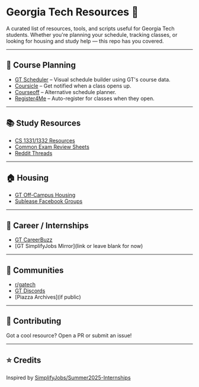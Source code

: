 # Georgia Tech Resources 🐝

A curated list of resources, tools, and scripts useful for Georgia Tech students. Whether you're planning your schedule, tracking classes, or looking for housing and study help — this repo has you covered.

---

## 📅 Course Planning
- [GT Scheduler](https://oscar.gatech.edu/) – Visual schedule builder using GT's course data.
- [Coursicle](https://www.coursicle.com/gt/) – Get notified when a class opens up.
- [Courseoff](https://gt.courseoff.com/) – Alternative schedule planner.
- [Register4Me](https://github.com/GTBitsOfGood/Register4Me) – Auto-register for classes when they open.

---

## 📚 Study Resources
- [CS 1331/1332 Resources](link)
- [Common Exam Review Sheets](link)
- [Reddit Threads](https://www.reddit.com/r/gatech/)

---

## 🏠 Housing
- [GT Off-Campus Housing](https://offcampus.housing.gatech.edu/)
- [Sublease Facebook Groups](link)

---

## 💼 Career / Internships
- [GT CareerBuzz](https://career.gatech.edu/)
- [GT SimplifyJobs Mirror](link or leave blank for now)

---

## 💬 Communities
- [r/gatech](https://www.reddit.com/r/gatech/)
- [GT Discords](link)
- [Piazza Archives](if public)

---

## 🙌 Contributing
Got a cool resource? Open a PR or submit an issue!

---

## ⭐️ Credits
Inspired by [SimplifyJobs/Summer2025-Internships](https://github.com/SimplifyJobs/Summer2025-Internships)
